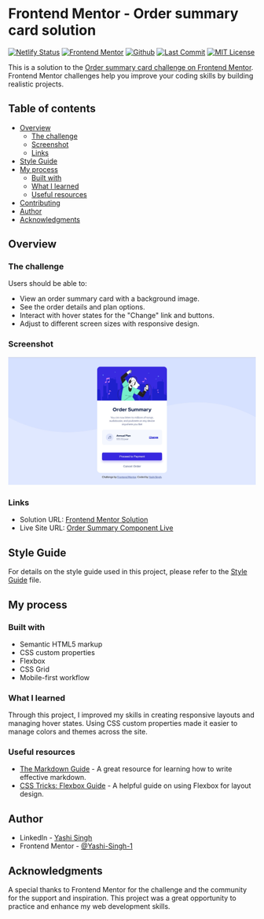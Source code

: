 # Frontend Mentor - Order summary card solution

[![Netlify Status](https://api.netlify.com/api/v1/badges/52d66181-773b-4c2e-8c4f-dac4e9ac1dbe/deploy-status)](https://app.netlify.com/sites/order-summary-component-solutions/deploys)
[![Frontend Mentor](https://img.shields.io/badge/Frontend%20Mentor-Challenge%20Complete-brightblue)](https://www.frontendmentor.io/challenges/order-summary-component-QlPmajDUj)
[![Github](https://img.shields.io/badge/Repository-GitLab-blue)](https://github.com/Yashi-Singh-9/Order-Summary-Component.git)
[![Last Commit](https://img.shields.io/github/last-commit/Yashi-Singh-9/Order-Summary-Component?cacheSeconds=60)](https://github.com/Yashi-Singh-9/Order-Summary-Component/commit)
[![MIT License](https://img.shields.io/badge/license-MIT-green)](https://opensource.org/licenses/MIT)


This is a solution to the [Order summary card challenge on Frontend Mentor](https://www.frontendmentor.io/challenges/order-summary-component-QlPmajDUj). Frontend Mentor challenges help you improve your coding skills by building realistic projects.

## Table of contents

- [Overview](#overview)
  - [The challenge](#the-challenge)
  - [Screenshot](#screenshot)
  - [Links](#links)
- [Style Guide](style-guide.md)
- [My process](#my-process)
  - [Built with](#built-with)
  - [What I learned](#what-i-learned)
  - [Useful resources](#useful-resources)
- [Contributing](#contributing)
- [Author](#author)
- [Acknowledgments](#acknowledgments)

## Overview

### The challenge

Users should be able to:

- View an order summary card with a background image.
- See the order details and plan options.
- Interact with hover states for the "Change" link and buttons.
- Adjust to different screen sizes with responsive design.

### Screenshot

![Order Summary Card](design/desktop-design.jpg)

### Links

- Solution URL: [Frontend Mentor Solution](https://www.frontendmentor.io/solutions/order-summary-component-Euhi2OlYk6)
- Live Site URL: [Order Summary Component Live](https://order-summary-component-solutions.netlify.app/)

## Style Guide

For details on the style guide used in this project, please refer to the [Style Guide](styleguide.md) file.

## My process

### Built with

- Semantic HTML5 markup
- CSS custom properties
- Flexbox
- CSS Grid
- Mobile-first workflow

### What I learned

Through this project, I improved my skills in creating responsive layouts and managing hover states. Using CSS custom properties made it easier to manage colors and themes across the site. 

### Useful resources

- [The Markdown Guide](https://www.markdownguide.org/) - A great resource for learning how to write effective markdown.
- [CSS Tricks: Flexbox Guide](https://css-tricks.com/snippets/css/a-guide-to-flexbox/) - A helpful guide on using Flexbox for layout design.

## Author

- LinkedIn - [Yashi Singh](https://www.linkedin.com/in/yashi-singh-b4143a246)
- Frontend Mentor - [@Yashi-Singh-1](https://www.frontendmentor.io/profile/Yashi-Singh-1)

## Acknowledgments

A special thanks to Frontend Mentor for the challenge and the community for the support and inspiration. This project was a great opportunity to practice and enhance my web development skills.

